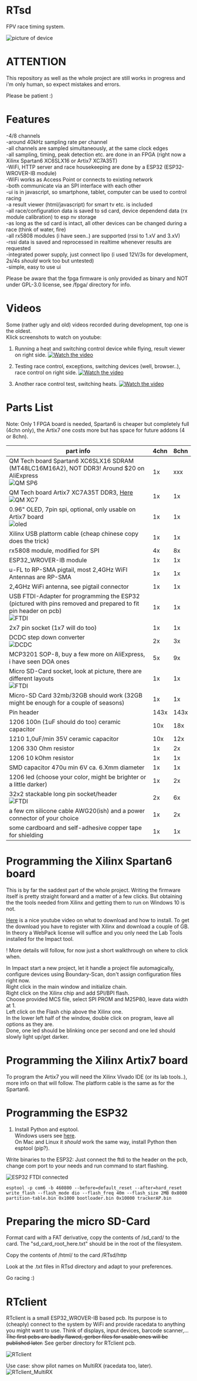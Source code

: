 # RTsd
FPV race timing system.

![picture of device](pics/RTsd_Geruest_small.jpg?raw=true "RTsd device")

# ATTENTION
This repository as well as the whole project are still works in progress and i'm only human, so expect mistakes and errors.

Please be patient :)

# Features
-4/8 channels  
-around 40kHz sampling rate per channel  
-all channels are sampled simultaneously, at the same clock edges  
-all sampling, timing, peak detection etc. are done in an FPGA (right now a Xilinx Spartan6 XC6SLX16 or Artix7 XC7A35T)  
-WiFi, HTTP server and race housekeeping are done by a ESP32 (ESP32-WROVER-IB module)  
-WiFi works as Access Point or connects to existing network  
-both communicate via an SPI interface with each other  
-ui is in javascript, so smartphone, tablet, computer can be used to control racing  
-a result viewer (html/javascript) for smart tv etc. is included  
-all race/configuration data is saved to sd card, device dependend data (rx module calibration) to esp nv storage  
-as long as the sd card is intact, all other devices can be changed during a race (think of water, fire)  
-all rx5808 modules (i have seen..) are supported (rssi to 1.xV and 3.xV)  
-rssi data is saved and reprocessed in realtime whenever results are requested  
-integrated power supply, just connect lipo (i used 12V/3s for development, 2s/4s *should* work too but untested)  
-simple, easy to use ui  

Please be aware that the fpga firmware is only provided as binary and NOT under GPL-3.0 license, see /fpga/ directory for info.


# Videos
Some (rather ugly and old) videos recorded during development, top one is the oldest.  
Klick screenshots to watch on youtube:

1. Running a heat and switching control device while flying, result viewer on right side.
[![Watch the video](pics/vlcsnap-2020-09-14-17h56_smaller.png?raw=true)](https://www.youtube.com/watch?v=o1VrKWGbu_8)

2. Testing race control, exceptions, switching devices (well, browser..), race control on right side.
[![Watch the video](pics/vlcsnap-2020-09-14-17h57_smaller.png?raw=true)](https://www.youtube.com/watch?v=Kj8n9SVtbG0)

3. Another race control test, switching heats.
[![Watch the video](pics/vlcsnap-2020-09-14-18h13_smaller.png?raw=true)](https://www.youtube.com/watch?v=IwP20b6x6Jg)


# Parts List

Note: Only 1 FPGA board is needed, Spartan6 is cheaper but completely full (4chn only), the Artix7 one costs more but has space for future addons (4 or 8chn).

| part info | 4chn | 8chn |
|------|-------------|----|
| QM Tech board Spartan6 XC6SLX16 SDRAM (MT48LC16M16A2), NOT DDR3! Around $20 on AliExpress<br>![QM SP6](pics/QM-Tech_SP6_XC6SLX16_small.png?raw=true "QM SP6") | 1x | xxx |
| QM Tech board Artix7 XC7A35T DDR3, [Here](https://de.aliexpress.com/item/1000006630084.html)<br>![QM XC7](pics/QM-Tech_Artix7_XC7A35T_small.png?raw=true "QM XC7") | 1x | 1x |
| 0.96" OLED, 7pin spi, optional, only usable on Artix7 board<br>![oled](pics/oled_small.png?raw=true "oled") | 1x | 1x |
| Xilinx USB plattorm cable (cheap chinese copy does the trick) | 1x | 1x |
| rx5808 module, modified for SPI | 4x | 8x |
| ESP32_WROVER-IB module | 1x | 1x |
| u-FL to RP-SMA pigtail, most 2,4GHz WiFI Antennas are RP-SMA | 1x | 1x |
| 2,4GHz WiFi antenna, see pigtail connector | 1x | 1x |
| USB FTDI-Adapter for programming the ESP32 (pictured with pins removed and prepared to fit pin header on pcb)<br>![FTDI](pics/FTDI_small.png?raw=true "FTDI") | 1x | 1x |
| 2x7 pin socket (1x7 will do too) | 1x | 1x |
| DCDC step down converter<br>![DCDC](pics/DCDC_small.png?raw=true "DCDC") | 2x | 3x |
| MCP3201 SOP-8, buy a few more on AliExpress, i have seen DOA ones | 5x | 9x |
| Micro SD-Card socket, look at picture, there are different layouts<br>![FTDI](pics/sd_socket_small.png?raw=true "FTDI") | 1x | 1x |
| Micro-SD Card 32mb/32GB should work (32GB might be enough for a couple of seasons) | 1x | 1x |
| Pin header | 143x | 143x |
| 1206 100n (1uF should do too) ceramic capacitor | 10x | 18x |
| 1210 1,0uF/min 35V ceramic capacitor | 10x | 12x |
| 1206 330 Ohm resistor | 1x | 2x |
| 1206 10 kOhm resistor | 1x | 1x |
| SMD capacitor 470u min 6V ca. 6.Xmm diameter | 1x | 1x |
| 1206 led (choose your color, might be brighter or a little darker) | 1x | 2x |
| 32x2 stackable long pin socket/header<br>![FTDI](pics/long_pin_socket_header_small.png?raw=true "FTDI") | 2x | 6x |
| a few cm silicone cable AWG20(ish) and a power connector of your choice | 1x | 2x |
| some cardboard and self-adhesive copper tape for shielding | 1x | 1x |


# Programming the Xilinx Spartan6 board

This is by far the saddest part of the whole project. Writing the firmware itself is pretty straight forward and a matter of a few clicks. But obtaining the
the tools needed from Xilinx and getting them to run on Windows 10 is not.  

[Here](https://www.youtube.com/watch?v=VMEIPCjqinA) is a nice youtube video on what to download and how to install. To get the download you have to register with Xilinx and
download a couple of GB. In theory a WebPack license will suffice and you only need the Lab Tools installed for the Impact tool.  

! More details will follow, for now just a short walkthrough on where to click when.

In Impact start a new project, let it handle a project file automagically, configure devices using Boundary-Scan, don't assign configuration files right now.  
Right click in the main window and initialize chain.  
Right click on the Xilinx chip and add SPI/BPI flash.  
Choose provided MCS file, select SPI PROM and M25P80, leave data width at 1.  
Left click on the Flash chip above the Xilinx one.  
In the lower left half of the window, double click on program, leave all options as they are.  
Done, one led should be blinking once per second and one led should slowly light up/get darker.  


# Programming the Xilinx Artix7 board

To program the Artix7 you will need the Xilinx Vivado IDE (or its lab tools..), more info on that will follow. The platform cable is the same as for the Spartan6.


# Programming the ESP32

1. Install Python and esptool.  
Windows users see [here](https://cyberblogspot.com/how-to-install-esptool-on-windows-10/).  
On Mac and Linux it *should* work the same way, install Python then esptool (pip?).

Write binaries to the ESP32: Just connect the ftdi to the header on the pcb, change com port to your needs and run command to start flashing.  

![ESP32 FTDI connected](pics/esp_ftdi_small.png?raw=true "ESP32 FTDI connected")

```
esptool -p com6 -b 460800 --before=default_reset --after=hard_reset write_flash --flash_mode dio --flash_freq 40m --flash_size 2MB 0x8000 partition-table.bin 0x1000 bootloader.bin 0x10000 trackerAP.bin
```


# Preparing the micro SD-Card

Format card with a FAT derivative, copy the contents of /sd_card/ to the card. The "sd_card_root_here.txt" should be in the root of the filesystem.  

Copy the contents of /html/ to the card /RTsd/http  

Look at the .txt files in RTsd directory and adapt to your preferences.  

Go racing :)


# RTclient

RTclient is a small ESP32_WROVER-IB based pcb. Its purpose is to (cheaply) connect to the system by WiFi and provide racedata to anything you might want to use.
Think of displays, input devices, barcode scanner,...  
~~The first pcbs are badly flawed, gerber files for usable ones will be published later.~~
See gerber directory for RTclient pcb.

![RTclient](pics/rtclient_small.png?raw=true "[RTclient]")

Use case: show pilot names on MultiRX (racedata too, later).  
![RTclient_MultiRX](pics/RTclient_multirx_small.png?raw=true "[RTclient_MultiRX]")